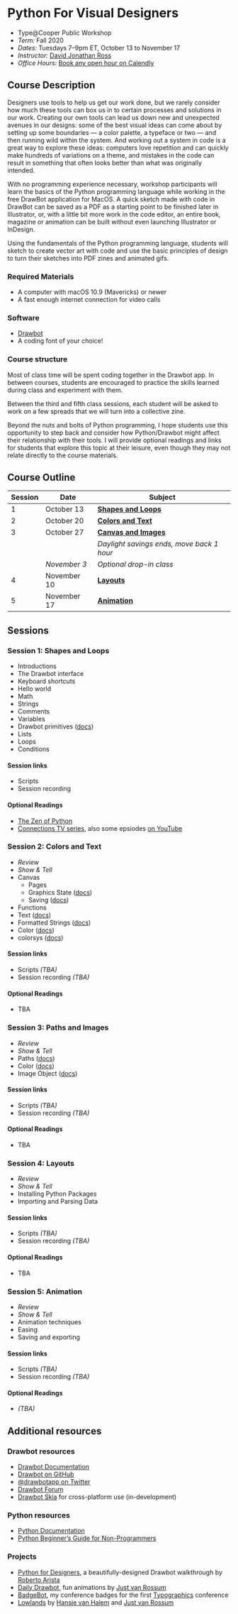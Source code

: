 # Python For Visual Designers

* Type@Cooper Public Workshop
* _Term:_ Fall 2020
* _Dates:_ Tuesdays 7–9pm ET, October 13 to November 17
* _Instructor:_ [David Jonathan Ross](https://djr.com)
* _Office Hours:_ [Book any open hour on Calendly]()

## Course Description

Designers use tools to help us get our work done, but we rarely consider how much these tools can box us in to certain processes and solutions in our work. Creating our own tools can lead us down new and unexpected avenues in our designs: some of the best visual ideas can come about by setting up some boundaries — a color palette, a typeface or two — and then running wild within the system. And working out a system in code is a great way to explore these ideas: computers love repetition and can quickly make hundreds of variations on a theme, and mistakes in the code can result in something that often looks better than what was originally intended.

With no programming experience necessary, workshop participants will learn the basics of the Python programming language while working in the free DrawBot application for MacOS. A quick sketch made with code in DrawBot can be saved as a PDF as a starting point to be finished later in Illustrator, or, with a little bit more work in the code editor, an entire book, magazine or animation can be built without even launching Illustrator or InDesign.

Using the fundamentals of the Python programming language, students will sketch to create vector art with code and use the basic principles of design to turn their sketches into PDF zines and animated gifs.

### Required Materials

* A computer with macOS 10.9 (Mavericks) or newer
* A fast enough internet connection for video calls

### Software

* [Drawbot](https://www.drawbot.com)
* A coding font of your choice!

### Course structure

Most of class time will be spent coding together in the Drawbot app. In between courses, students are encouraged to practice the skills learned during class and experiment with them. 

Between the third and fifth class sessions, each student will be asked to work on a few spreads that we will turn into a collective zine.

Beyond the nuts and bolts of Python programming, I hope students use this opportunity to step back and consider how Python/Drawbot might affect their relationship with their tools. I will provide optional readings and links for students that explore this topic at their leisure, even though they may not relate directly to the course materials.



## Course Outline
| Session | Date | Subject |
| ---- | ---- | -------------- | 
| 1   | October 13 | [**Shapes and Loops**](#Session-1-Shapes-and-Loops) | 
| 2   | October 20 | [**Colors and Text**](#Session-2-Colors-and-Text) | 
| 3   | October 27 | [**Canvas and Images**](#Session-3-Paths-and-Images) | 
| | | _Daylight savings ends, move back 1 hour_ |
|   |  _November 3_ | _Optional drop-in class_ | 
| 4   | November 10 | [**Layouts**](#Session-4-Layouts) |
| 5   | November 17 | [**Animation**](#Session-5-Animation)|

## Sessions

### Session 1: Shapes and Loops

* Introductions
* The Drawbot interface
* Keyboard shortcuts
* Hello world
* Math
* Strings
* Comments
* Variables
* Drawbot primitives ([docs](https://www.drawbot.com/content/shapes/primitives.html))
* Lists
* Loops
* Conditions

#### Session links
* Scripts
* Session recording

#### Optional Readings
* [The Zen of Python](https://www.python.org/dev/peps/pep-0020/#easter-egg)
* [Connections TV series](https://archive.org/details/ConnectionsByJamesBurke), also some epsiodes [on YouTube](https://www.youtube.com/playlist?list=PLw7aVsjFLyMmkEqHami9AHGmc3x3-s3xa)

 

### Session 2: Colors and Text

* _Review_
* _Show & Tell_
* Canvas
  * Pages
  * Graphics State ([docs]((https://www.drawbot.com/content/canvas/state.html)))
  * Saving ([docs](https://www.drawbot.com/content/canvas/saveImage.html))
* Functions
* Text ([docs](https://www.drawbot.com/content/text/drawingText.html))
* Formatted Strings ([docs](https://www.drawbot.com/content/text/formattedString.html))
* Color ([docs](https://www.drawbot.com/content/color.html))
* colorsys ([docs](https://docs.python.org/3/library/colorsys.html))

#### Session links
* Scripts _(TBA)_
* Session recording _(TBA)_

#### Optional Readings
* TBA


### Session 3: Paths and Images

* _Review_
* _Show & Tell_
* Paths ([docs](https://www.drawbot.com/content/shapes/bezierPath.html))
* Color ([docs](https://www.drawbot.com/content/color.html))
* Image Object ([docs](https://www.drawbot.com/content/image/imageObject.html))

#### Session links
* Scripts _(TBA)_
* Session recording _(TBA)_

#### Optional Readings
* TBA

### Session 4: Layouts

* _Review_
* _Show & Tell_
* Installing Python Packages
* Importing and Parsing Data


#### Session links
* Scripts _(TBA)_
* Session recording _(TBA)_

#### Optional Readings
* TBA

### Session 5: Animation

* _Review_
* _Show & Tell_
* Animation techniques
* Easing
* Saving and exporting


#### Session links
* Scripts _(TBA)_
* Session recording _(TBA)_

#### Optional Readings
* _(TBA)_




## Additional resources

### Drawbot resources
* [Drawbot Documentation](https://www.drawbot.com/#)
* [Drawbot on GitHub](https://github.com/typemytype/drawbot)
* [@drawbotapp on Twitter](https://twitter.com/drawbotapp)
* [Drawbot Forum](https://forum.drawbot.com)
* [Drawbot Skia](https://github.com/justvanrossum/drawbot-skia) for cross-platform use (in-development)

### Python resources
* [Python Documentation](https://docs.python.org/3/)
* [Python Beginner’s Guide for Non-Programmers](https://wiki.python.org/moin/BeginnersGuide/NonProgrammers)

### Projects
* [Python for Designers](http://www.pythonfordesigners.com), a beautifully-designed Drawbot walkthrough by [Roberto Arista](http://projects.robertoarista.it)
* [Daily Drawbot](https://dailydrawbot.tumblr.com), fun animations by [Just van Rossum](https://twitter.com/justvanrossum)
* [BadgeBot](https://github.com/djrrb/badgebot), my conference badges for the first [Typographics](https://2015.typographics.com) conference
* [Lowlands](http://hansje.net/Lowlands-2017) by [Hansje van Halem](http://hansje.net) and [Just van Rossum](https://twitter.com/justvanrossum)
